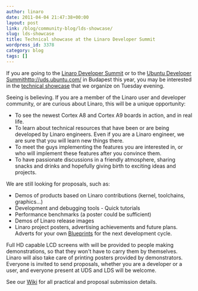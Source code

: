 ```yaml
---
author: linaro
date: 2011-04-04 21:47:38+00:00
layout: post
link: /blog/community-blog/lds-showcase/
slug: lds-showcase
title: Technical showcase at the Linaro Developer Summit
wordpress_id: 3378
category: blog
tags: []
---
```


If you are going to the [Linaro Developer Summit](https://wiki-archive.linaro.org/Events/2011-05-LDS/) or to the [Ubuntu Developer Summit]()http://uds.ubuntu.com/ in Budapest this year, you may be interested in the [technical showcase](https://wiki-archive.linaro.org/Events/2011-05-LDS/Showcase) that we organize on Tuesday evening.

Seeing is believing. If you are a member of the Linaro user and developer community, or are curious about Linaro, this will be a unique opportunity:

- To see the newest Cortex A8 and Cortex A9 boards in action, and in real life.
- To learn about technical resources that have been or are being developed by Linaro engineers. Even if you are a Linaro engineer, we are sure that you will learn new things there.
- To meet the guys implementing the features you are interested in, or who will implement these features after you convince them.
- To have passionate discussions in a friendly atmosphere, sharing snacks and drinks and hopefully giving birth to exciting ideas and projects.

We are still looking for proposals, such as:

- Demos of products based on Linaro contributions (kernel, toolchains, graphics...)
- Development and debugging tools - Quick tutorials
- Performance benchmarks (a poster could be sufficient)
- Demos of Linaro release images
- Linaro project posters, advertising achievements and future plans. Adverts for your own [Blueprints](https://blueprints.launchpad.net/linaro) for the next development cycle.

Full HD capable LCD screens with will be provided to people making demonstrations, so that they won't have to carry them by themselves. Linaro will also take care of printing posters provided by demonstrators. Everyone is invited to send proposals, whether you are a developer or a user, and everyone present at UDS and LDS will be welcome.

See our [Wiki](https://wiki-archive.linaro.org/Events/2011-05-LDS) for all practical and proposal submission details.